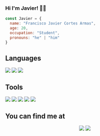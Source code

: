### Hi I'm Javier! 👋🏻
```javascript
const Javier = {
  name: "Francisco Javier Cortes Armas",
  age: 20,
  occupation: "Student",
  pronouns: "he" | "him"
}
```
## Languages
<img src="https://img.icons8.com/color/48/000000/c-plus-plus-logo.png"/> <img src="https://img.icons8.com/color/48/000000/python--v1.png"/> <img src="https://img.icons8.com/color/48/000000/javascript--v1.png"/>

## Tools
<img src="https://img.icons8.com/color/48/000000/visual-studio-code-2019.png"/> <img src="https://img.icons8.com/color/48/000000/git.png"/> <img src="https://img.icons8.com/color/48/000000/nodejs.png"/> <img src="https://img.icons8.com/color/48/000000/postgreesql.png"/> <img src="https://img.icons8.com/color/48/000000/bash.png"/>

## You can find me at 
<p align="center">
<a href="https://www.linkedin.com/in/javier-armas-3119b9199/"><img src="https://img.icons8.com/color/48/000000/linkedin.png"/></a>
<a href="https://www.reddit.com/user/Javier-Cortes-Armas"> <img src="https://img.icons8.com/color/48/000000/reddit.png"/></a>
</p>




<!--
**JavierCortesArmas/JavierCortesArmas** is a ✨ _special_ ✨ repository because its `README.md` (this file) appears on your GitHub profile.

Here are some ideas to get you started:

- 🔭 I’m currently working on ...
- 🌱 I’m currently learning ...
- 👯 I’m looking to collaborate on ...
- 🤔 I’m looking for help with ...
- 💬 Ask me about ...
- 📫 How to reach me: ...
- 😄 Pronouns: ...
- ⚡ Fun fact: ...
-->



